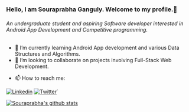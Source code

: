 ### Hello, I am Souraprabha Ganguly. Welcome to my profile.👋
###### An undergraduate student and aspiring Software developer interested in Android App Development and Competitive programming.


<!--
**noob-26/noob-26** is a ✨ _special_ ✨ repository because its `README.md` (this file) appears on your GitHub profile.-->

<!--Here are some ideas to get you started:-->

<!-- 🔭 I’m currently working on-->
- 🌱 I’m currently learning Android App development and various Data Structures and Algorithms.
- 👯 I’m looking to collaborate on projects involving Full-Stack Web Development.
<!--- 🤔 I’m looking for help with ..
- 💬 Ask me about ...
- 😄 Pronouns: ...
- ⚡ Fun fact: ...-->

- 📫 How to reach me:

[![Linkedin](https://img.shields.io/badge/LinkedIn-blue.svg?style=for-the-badge&logo=linkedin)](https://www.linkedin.com/in/Souraprabha-ganguly/)
[![Twitter](https://img.shields.io/badge/Twitter-skyblue.svg?style=for-the-badge&logo=twitter)](https://twitter.com/ganguly_26)`


<a href="https://github.com/noob-26">
 <img align="center" src="https://github-readme-stats.vercel.app/api?username=noob-26&show_icons=true&theme=dracula&line_height=27" alt="Souraprabha's github stats"/>
</a>
